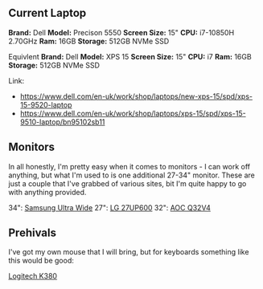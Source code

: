 ## Current Laptop
**Brand:** Dell 
**Model:**  Precison 5550
**Screen Size:** 15"
**CPU:** i7-10850H 2.70GHz
**Ram:** 16GB
**Storage:** 512GB NVMe SSD

Equivlent
**Brand:** Dell 
**Model:**  XPS 15
**Screen Size:** 15"
**CPU:** i7
**Ram:** 16GB
**Storage:** 512GB NVMe SSD

Link:
- https://www.dell.com/en-uk/work/shop/laptops/new-xps-15/spd/xps-15-9520-laptop
- https://www.dell.com/en-uk/work/shop/laptops/xps-15/spd/xps-15-9510-laptop/bn95102sb11


## Monitors
In all honestly, I'm pretty easy when it comes to monitors - I can work off anything, but what I'm used to is one additional 27-34" monitor. These are just a couple that I've grabbed of various sites, bit I'm quite happy to go with anything provided.

34": [Samsung Ultra Wide](https://www.amazon.co.uk/Samsung-LS34J552WQRXXU-Ultra-1440p-Monitor/dp/B08WWMN66K/ref=sr_1_10?crid=15K9ZG14TO3LP&keywords=34+inch+ultrawide+monitor&qid=1649517019&sprefix=34%2Caps%2C184&sr=8-10)
27": [LG 27UP600](https://www.ebuyer.com/1264320-lg-27up600-27-ultra-hd-4k-ips-monitor-27up600)
32": [AOC Q32V4](https://www.ebuyer.com/1145411-aoc-v4-q32v4-2k-ultra-hd-led-monitor-q32v4)


## Prehivals

I've got my own mouse that I will bring, but for keyboards something like this would be good:

[Logitech K380](https://www.amazon.co.uk/Logitech-Multi-Device-Bluetooth-Keyboard-Windows/dp/B013SL1YXO/ref=sr_1_1_sspa?keywords=bluetooth+keyboard&qid=1649517621&sprefix=bluetooth+%2Caps%2C158&sr=8-1-spons&psc=1&spLa=ZW5jcnlwdGVkUXVhbGlmaWVyPUEySUNXSTU2MVZNQVlEJmVuY3J5cHRlZElkPUEwMTg4MzE0NVVRTlYyTkUyWjMzJmVuY3J5cHRlZEFkSWQ9QTAwMDQ5MDIyQ0NSUVBEOVFLVUpFJndpZGdldE5hbWU9c3BfYXRmJmFjdGlvbj1jbGlja1JlZGlyZWN0JmRvTm90TG9nQ2xpY2s9dHJ1ZQ==)  
